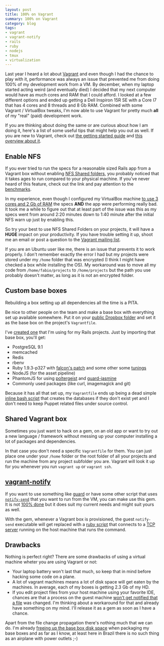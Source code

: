 ```yaml
---
layout: post
title: 100% on Vagrant
summary: 100% on Vagrant
category: blog
tags:
- vagrant
- vagrant-notify
- rails
- ruby
- nodejs
- tmux
- virtualization
---
```


Last year I heard a lot about [Vagrant](http://www.vagrantup.com/) and even
 though I had the chance to play with it, performance was always an issue
that prevented me from doing 100% of my development work from a VM. By december, when
my laptop started acting weird (and eventually died) I decided that my next
computer would have as much cores and RAM that I could afford. I looked at a few
different options and ended up getting a Dell Inspiron 15R SE with a Core I7 that
has 4 cores and 8 threads and 8 Gb RAM. Combined with some Vagrant / VirtualBox tweaks,
I'm now able to use Vagrant for pretty much **all** of my "real" (paid)
development work.

If you are thinking about doing the same or are curious about how I am doing it,
here's a list of some useful tips that might help you out as well. If you are
new to Vagrant, check out [the getting started guide](http://docs.vagrantup.com/v1/docs/getting-started/index.html)
and [this overview about it](http://nefariousdesigns.co.uk/vagrant-virtualised-dev-environments.html).

## Enable NFS

If you ever tried to run the specs for a reasonable sized Rails app from a Vagrant
box without enabling [NFS Shared folders](http://docs.vagrantup.com/v1/docs/nfs.html),
you probably noticed that it takes ages to run compared to your physical machine.
If you've never heard of this feature, check out the link and pay attention to the
[benchmarks](http://docs.vagrantup.com/v1/docs/nfs.html#performance_benchmarks).

In my experience, even though I configured my VirtualBox machine [to use 3 cores
 and 2 Gb of RAM](https://github.com/fgrehm/rails-template/blob/master/templates/Vagrantfile#L25-L30)
the specs **AND** the app were performing really bad. It took me a while to figure
out that at least part of the issue was this as my specs went from around 2:20 minutes down
to 1:40 minute after the initial NFS warn up just by enabling this.

So try your best to use NFS Shared Folders on your projects, it will have a
**HUGE** impact on your productivity. If you have trouble setting it up, shoot me an
email or post a question to the [Vagrant mailing list](https://groups.google.com/group/vagrant-up?pli=1).

If you are an Ubuntu user like me, there is an issue that prevents it to work properly.
I don't remember exactly the error I had but my projects were stored under my `/home`
folder that was encrypted (I think I might have checked a box while installing the OS).
My workaround was to move all my code from `/home/fabio/projects` to `/home/projects`
but the path you use probably doesn't matter, as long as it is not an encrypted folder.

## Custom base boxes

Rebuilding a box setting up all dependencies all the time is a PITA.

Be nice to other people on the team and make a base box with everything
set up available somewhere. Put it on your [public Dropbox folder](
https://www.dropbox.com/help/16/en) and set it as the base box on
the project's `Vagrantfile`.

I've [created one](https://github.com/fgrehm/rails-base-box) that I'm using
for my Rails projects. Just by importing that base box, you'll get:

* PostgreSQL 9.1
* memcached
* Redis
* rbenv
* Ruby 1.9.3-p327 with [falcon's patch](https://gist.github.com/1688857) and
some other some [tunings](https://github.com/fgrehm/rails-base-box/blob/master/site.pp#L46-L48)
* NodeJS (for the asset pipeline)
* PhantomJS for using [poltergeist](https://github.com/jonleighton/poltergeist) and
[guard-jasmine](https://github.com/netzpirat/guard-jasmine)
* Commonly used packages (like curl, imagemagick and git)

Because it has all that set up, my `Vagrantfile` ends up being a dead simple [inline
bash script](https://github.com/fgrehm/rails-template/blob/master/templates/Vagrantfile#L37-L44)
that creates the databases if they don't exist yet and I don't need to keep Puppet
related files under source control.

## Shared Vagrant box

Sometimes you just want to hack on a gem, on an old app or want to try out a new language
/ framework without messing up your computer installing a lot of packages and dependencies.

In that case you don't need a specific `Vagrantfile` for them. You can just place one
under your `/home` folder or the root folder of all your projects and run the machine
from any project subfolder you are. Vagrant will look it up for you whenever you run
`vagrant up` or `vagrant ssh`.

## [vagrant-notify](https://github.com/fgrehm/vagrant-notify)

If you want to use something like [guard](https://github.com/guard/guard) or have some
other script that uses [`notify-send`](http://manpages.ubuntu.com/manpages/gutsy/man1/notify-send.1.html)
that you want to run from the VM, you can make use this gem. It is not
[100% done](https://github.com/fgrehm/vagrant-notify/issues) but it does suit
my current needs and might suit yours as well.

With the gem, whenever a Vagrant box is provisioned, the guest `notify-send` executable
will get replaced with a [ruby script](https://github.com/fgrehm/vagrant-notify/blob/master/files/notify-send.erb)
that connects to a [TCP server](https://github.com/fgrehm/vagrant-notify/blob/master/lib/vagrant-notify/server.rb)
running on the host machine that runs the command.

## Drawbacks

Nothing is perfect right? There are some drawbacks of using a virtual machine
wheter you are using Vagrant or not:

* Your laptop battery won't last that much, so keep that in mind before hacking some
code on a plane.
* A lot of vagrant machines means a lot of disk space will get eaten by the machines.
In average, each of my boxes is getting 2.3 Gb of my HD.
* If you edit project files from your host machine using your favorite IDE,
chances are that a process on the guest machine [won't get notified that a file](
https://github.com/mitchellh/vagrant/issues/707) was changed. I'm thinking about
a workaround for that and already have something on my mind. I'll release it as
a gem as soon as I have a chance.

Apart from the file change propagation there's nothing much that we can do. I'm
already [freeing up the base box disk space](https://github.com/fgrehm/rails-base-box/blob/master/purge.sh)
when packaging my base boxes and as far as I know, at least here in Brazil there
is no such thing as an airplane with power outlets ;-)
